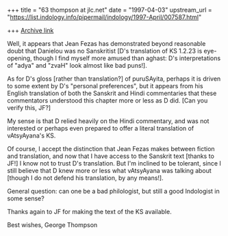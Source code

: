 +++
title = "63 thompson at jlc.net"
date = "1997-04-03"
upstream_url = "https://list.indology.info/pipermail/indology/1997-April/007587.html"

+++
[Archive link](https://list.indology.info/pipermail/indology/1997-April/007587.html)

Well, it appears that Jean Fezas has demonstrated beyond reasonable doubt
that Danielou was no Sanskritist [D's translation of KS 1.2.23 is
eye-opening, though I find myself more amused than aghast: D's
interpretations of "adya" and "zvaH" look almost like bad puns!].

As for D's gloss [rather than translation?] of puruSAyita, perhaps it is
driven to some extent by D's "personal preferences", but it appears from
his English translation of both the Sanskrit and Hindi commentaries that
these commentators understood this chapter more or less as D did. [Can you
verify this, JF?]

My sense is that D relied heavily on the Hindi commentary, and was not
interested or perhaps even prepared to offer a literal translation of
vAtsyAyana's KS.

Of course, I accept the distinction that Jean Fezas makes between fiction
and translation, and now that I have access to the Sanskrit text [thanks to
JF!] I know not to trust D's translation.  But I'm inclined to be tolerant,
since I still believe that D knew more or less what vAtsyAyana was talking
about [though I do not defend his translation, by any means!].

General question: can one be a bad philologist, but still a good Indologist
in some sense?

Thanks again to JF for making the text of the KS available.

Best wishes,
George Thompson






